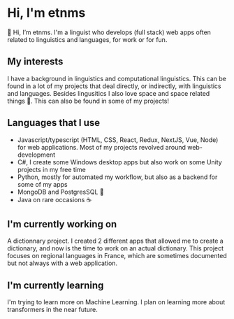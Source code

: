 # Hi, I'm etnms
👋 Hi, I’m etnms. I'm a linguist who develops (full stack) web apps often related to linguistics and languages, for work or for fun. 

## My interests
I have a background in linguistics and computational linguistics. This can be found in a lot of my projects that deal directly, or indirectly, with linguistics and languages. Besides lingusitics I also love space and space related things :milky_way:. This can also be found in some of my projects! 

## Languages that I use
- Javascript/typescript (HTML, CSS, React, Redux, NextJS, Vue, Node) for web applications. Most of my projects revolved around web-development
- C#, I create some Windows desktop apps but also work on some Unity projects in my free time
- Python, mostly for automated my workflow, but also as a backend for some of my apps
- MongoDB and PostgresSQL :elephant: 
- Java on rare occasions :coffee:

## I'm currently working on
A dictionnary project. I created 2 different apps that allowed me to create a dictionary, and now is the time to work on an actual dictionary. This project focuses on regional languages in France, which are sometimes documented but not always with a web application.

## I'm currently learning
I'm trying to learn more on Machine Learning. I plan on learning more about transformers in the near future.
